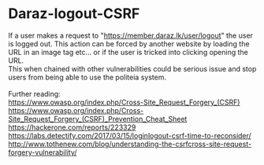 # Daraz-logout-CSRF
If a user makes a request to "https://member.daraz.lk/user/logout" the user is logged out. This action can be forced by another website by loading the URL in an image tag etc... or if the user is tricked into clicking opening the URL.
<br>
This when chained with other vulnerabilities could be serious issue and stop users from being able to use the politeia system.
<br><br>
Further reading:<br>
https://www.owasp.org/index.php/Cross-Site_Request_Forgery_(CSRF)<br>
https://www.owasp.org/index.php/Cross-Site_Request_Forgery_(CSRF)_Prevention_Cheat_Sheet<br>
https://hackerone.com/reports/223329<br>
https://labs.detectify.com/2017/03/15/loginlogout-csrf-time-to-reconsider/<br>
http://www.tothenew.com/blog/understanding-the-csrfcross-site-request-forgery-vulnerability/<br>
